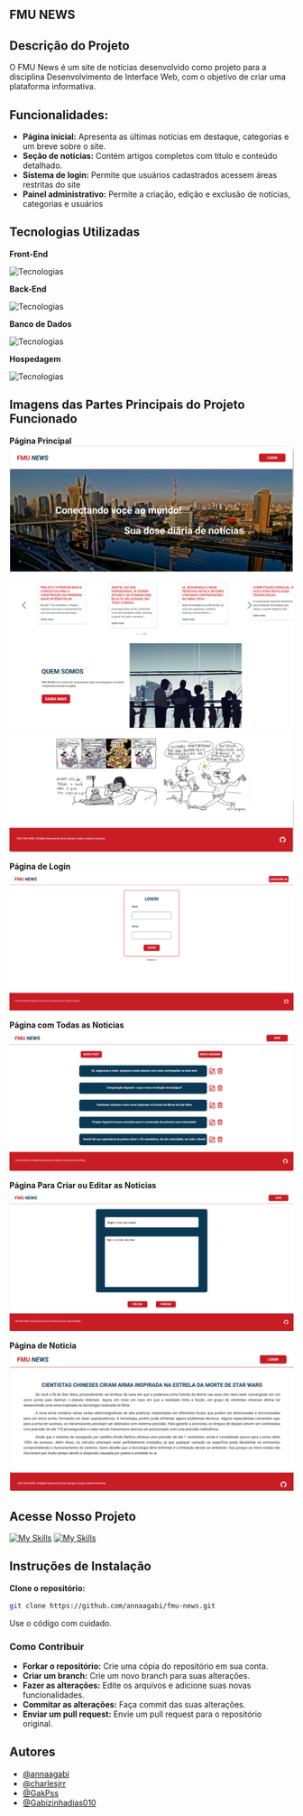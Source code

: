## FMU NEWS

## Descrição do Projeto
O FMU News é um site de notícias desenvolvido como projeto para a disciplina Desenvolvimento de Interface Web, com o objetivo de criar uma plataforma informativa.

## Funcionalidades:

- **Página inicial:** Apresenta as últimas notícias em destaque, categorias e um breve sobre o site.
- **Seção de notícias:** Contém artigos completos com título e conteúdo detalhado.
- **Sistema de login:** Permite que usuários cadastrados acessem áreas restritas do site
- **Painel administrativo:** Permite a criação, edição e exclusão de notícias, categorias e usuários

## Tecnologias Utilizadas

**Front-End**

![Tecnologias](https://skillicons.dev/icons?i=figma,html,css,bootstrap)

**Back-End**

![Tecnologias](https://skillicons.dev/icons?i=php)

**Banco de Dados**

![Tecnologias](https://skillicons.dev/icons?i=mysql)

**Hospedagem**

![Tecnologias](https://skillicons.dev/icons?i=vercel)

## Imagens das Partes Principais do Projeto Funcionado
**Página Principal**
![Index](assets/imagens/readme/index-1.png)
![Index](assets/imagens/readme/index-2.png)
![Index](assets/imagens/readme/index-3.png)

**Página de Login**
![Login](assets/imagens/readme/login.png)

**Página com Todas as Noticias**
![Todas](assets/imagens/readme/todas-as-noticias.png)

**Página Para Criar ou Editar as Noticias**
![Nova](assets/imagens/readme/nova-noticia.png)

**Página de Noticia**
![Nova](assets/imagens/readme/noticia.png)

## Acesse Nosso Projeto
[![My Skills](https://skillicons.dev/icons?i=figma)](https://www.figma.com/design/5CflBYbkceLWuCDT8vWlgp/Design-de-Interface-Web?node-id=1-3&node-type=frame&t=qD52a5vwpm7f4nf0-0) [![My Skills](https://skillicons.dev/icons?i=vercel)](https://fmu-news.vercel.app/login.html)


## Instruções de Instalação
**Clone o repositório:**
```bash
git clone https://github.com/annaagabi/fmu-news.git
```

Use o código com cuidado.

### Como Contribuir
- **Forkar o repositório:** Crie uma cópia do repositório em sua conta.
- **Criar um branch:** Crie um novo branch para suas alterações.
- **Fazer as alterações:** Edite os arquivos e adicione suas novas funcionalidades.
- **Commitar as alterações:** Faça commit das suas alterações.
- **Enviar um pull request:** Envie um pull request para o repositório original.

## Autores
- [@annaagabi](https://www.github.com/annaagabi)
- [@charlesjrr](https://www.github.com/charlesjrr)
- [@GakPss](https://www.github.com/GakPss)
- [@Gabizinhadias010](https://www.github.com/Gabizinhadias010)